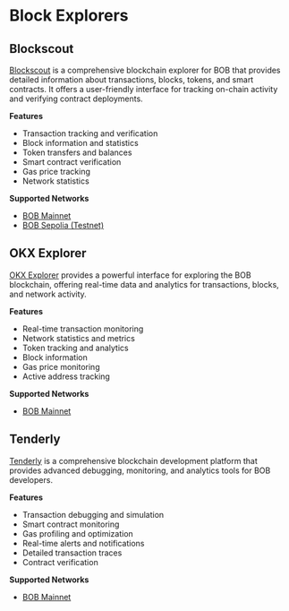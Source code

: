 # Block Explorers

## Blockscout

[Blockscout](https://www.blockscout.com/) is a comprehensive blockchain explorer for BOB that provides detailed information about transactions, blocks, tokens, and smart contracts. It offers a user-friendly interface for tracking on-chain activity and verifying contract deployments.

**Features**

- Transaction tracking and verification
- Block information and statistics
- Token transfers and balances
- Smart contract verification
- Gas price tracking
- Network statistics

**Supported Networks**

- [BOB Mainnet](https://explorer.gobob.xyz/)
- [BOB Sepolia (Testnet)](ttps://bob-sepolia.explorer.gobob.xyz/)

## OKX Explorer

[OKX Explorer](https://web3.okx.com/explorer) provides a powerful interface for exploring the BOB blockchain, offering real-time data and analytics for transactions, blocks, and network activity.

**Features**

- Real-time transaction monitoring
- Network statistics and metrics
- Token tracking and analytics
- Block information
- Gas price monitoring
- Active address tracking

**Supported Networks**

- [BOB Mainnet](https://web3.okx.com/explorer/bob)

## Tenderly

[Tenderly](https://tenderly.co/) is a comprehensive blockchain development platform that provides advanced debugging, monitoring, and analytics tools for BOB developers.

**Features**

- Transaction debugging and simulation
- Smart contract monitoring
- Gas profiling and optimization
- Real-time alerts and notifications
- Detailed transaction traces
- Contract verification

**Supported Networks**

- [BOB Mainnet](https://dashboard.tenderly.co/public/bob)
